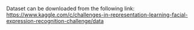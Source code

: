 Dataset can be downloaded from the following link: 
https://www.kaggle.com/c/challenges-in-representation-learning-facial-expression-recognition-challenge/data

